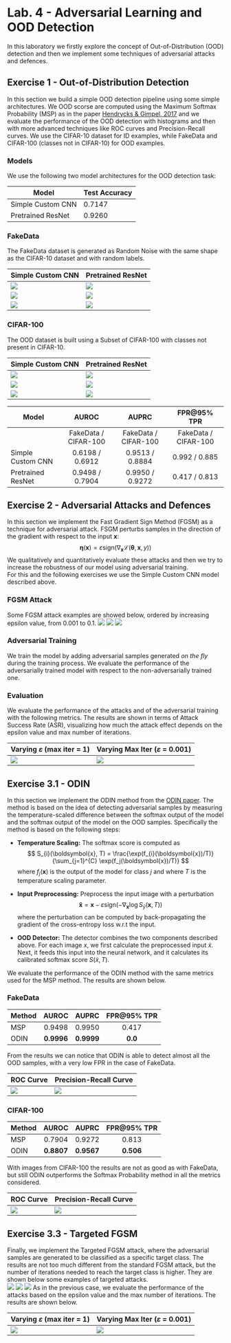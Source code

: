 # Lab. 4 - Adversarial Learning and OOD Detection
In this laboratory we firstly explore the concept of Out-of-Distribution (OOD) detection and then we implement some techniques of adversarial attacks and defences.

## Exercise 1 - Out-of-Distribution Detection
In this section we build a simple OOD detection pipeline using some simple architectures. We OOD scorse are computed using the Maximum Softmax Probability (MSP) as in the paper [Hendrycks & Gimpel, 2017](https://arxiv.org/abs/1610.02136) and we evaluate the performance of the OOD detection with histograms and then with more advanced techniques like ROC curves and Precision-Recall curves.
We use the CIFAR-10 dataset for ID examples, while FakeData and CIFAR-100 (classes not in CIFAR-10) for OOD examples.

### Models
We use the following two model architectures for the OOD detection task:

| Model | Test Accuracy |
|--------------------|---------------|
|Simple Custom CNN   | 0.7147 |
|Pretrained ResNet   | 0.9260 |

### FakeData
The FakeData dataset is generated as Random Noise with the same shape as the CIFAR-10 dataset and with random labels.

| Simple Custom CNN | Pretrained ResNet |
|--------------------|---------------|
|![](./images/hist_cnn_fake.png)|![](./images/hist_resnet_fake.png)|
|![](./images/roc_cnn_fake.png)|![](./images/roc_resnet_fake.png)|
|![](./images/prc_cnn_fake.png)|![](./images/prc_resnet_fake.png)|

### CIFAR-100
The OOD dataset is built using a Subset of CIFAR-100 with classes not present in CIFAR-10.

| Simple Custom CNN | Pretrained ResNet |
|--------------------|---------------|
|![](./images/hist_cnn_cifar100.png)|![](./images/hist_resnet_cifar100.png)|
|![](./images/roc_cnn_cifar100.png)|![](./images/roc_resnet_cifar100.png)|
|![](./images/prc_cnn_cifar100.png)|![](./images/prc_resnet_cifar100.png)|

| Model | AUROC | AUPRC | FPR@95% TPR |
|--------------------|:-----------------------:|:-----------------------:|:-----------------------:|
| | FakeData / CIFAR-100 | FakeData / CIFAR-100 | FakeData / CIFAR-100 |
|Simple Custom CNN   | 0.6198 / 0.6912 | 0.9513 / 0.8884 | 0.992 / 0.885 |
|Pretrained ResNet   | 0.9498 / 0.7904 | 0.9950 / 0.9272 | 0.417 / 0.813

## Exercise 2 - Adversarial Attacks and Defences
In this section we implement the Fast Gradient Sign Method (FGSM) as a technique for adversarial attack.
FSGM perturbs samples in the direction of the gradient with respect to the input $\mathbf{x}$:
$$
\boldsymbol{\eta}(\mathbf{x}) = \varepsilon \mathrm{sign}(\nabla_{\mathbf{x}} \mathcal{L}(\boldsymbol{\theta}, \mathbf{x}, y))
$$
We qualitatively and quantitatively evaluate these attacks and then we try to increase the robustness of our model using adversarial training.  
For this and the following exercises we use the Simple Custom CNN model described above.

### FGSM Attack
Some FGSM attack examples are showed below, ordered by increasing epsilon value, from 0.001 to 0.1.
![](./images/fgsm1.png)
![](./images/fgsm4.png)
![](./images/fgsm5.png)

### Adversarial Training
We train the model by adding adversarial samples generated *on the fly* during the training process. We evaluate the performance of the adversarially trained model with respect to the non-adversarially trained one.

### Evaluation
We evaluate the performance of the attacks and of the adversarial training with the following metrics. The results are shown in terms of Attack Success Rate (ASR), visualizing how much the attack effect depends on the epsilon value and max number of iterations.

| Varying $\varepsilon$ (max iter = 1) | Varying Max Iter ($\varepsilon$ = 0.001) |
|--------------------|---------------------|
|![](./images/adv_train_eps.png) | ![](./images/adv_train_iters.png)|

## Exercise 3.1 - ODIN
In this section we implement the ODIN method from the [ODIN paper](https://arxiv.org/abs/1706.02690). The method is based on the idea of detecting adversarial samples by measuring the temperature-scaled difference between the softmax output of the model and the softmax output of the model on the OOD samples.
Specifically the method is based on the following steps:
- **Temperature Scaling:** The softmax score is computed as
$$
S_{i}(\boldsymbol{x}, T) = \frac{\exp(f_{i}(\boldsymbol{x})/T)}{\sum_{j=1}^{C} \exp(f_j(\boldsymbol{x})/T)}
$$
where $f_j(\boldsymbol{x})$ is the output of the model for class $j$ and where $T$ is the temperature scaling parameter.
- **Input Preprocessing:** Preprocess the input image with a perturbation
$$
\boldsymbol{\tilde{x}} = \boldsymbol{x} - \varepsilon \mathrm{sign}(-\nabla_{\mathbf{x}} \log S_{\hat{y}}(\boldsymbol{x}, T))
$$
where the perturbation can be computed by back-propagating the gradient of the cross-entropy loss w.r.t the input.

- **OOD Detector:** The detector combines the two components described above. For each image $x$, we first calculate the preprocessed input $\tilde{x}$. Next, it feeds this input into the neural network, and it calculates its calibrated softmax score $S(\tilde{x}, T)$.  

We evaluate the performance of the ODIN method with the same metrics used for the MSP method. The results are shown below.

### FakeData

| Method | AUROC | AUPRC | FPR@95% TPR |
|--------|:--------:|:--------:|:--------:|
| MSP    | 0.9498 | 0.9950 | 0.417 |
| ODIN   | **0.9996** | **0.9999** | **0.0** |

From the results we can notice that ODIN is able to detect almost all the OOD samples, with a very low FPR in the case of FakeData.

| ROC Curve | Precision-Recall Curve |
|-----------|-------------------------|
|![](./images/roc_msp_odin_resnet_fake.png)|![](./images/prc_msp_odin_resnet_fake.png)|

### CIFAR-100

| Method | AUROC | AUPRC | FPR@95% TPR |
|--------|:--------:|:--------:|:--------:|
| MSP    | 0.7904 | 0.9272 | 0.813 |
| ODIN   | **0.8807** | **0.9567** | **0.506** |

With images from CIFAR-100 the results are not as good as with FakeData, but still ODIN outperforms the Softmax Probability method in all the metrics considered.

| ROC Curve | Precision-Recall Curve |
|-----------|-------------------------|
|![](./images/roc_msp_odin_resnet_cifar100.png)|![](./images/prc_msp_odin_resnet_cifar100.png)|

## Exercise 3.3 - Targeted FGSM
Finally, we implement the Targeted FGSM attack, where the adversarial samples are generated to be classified as a specific target class. The results are not too much different from the standard FGSM attack, but the number of iterations needed to reach the target class is higher. They are shown below some examples of targeted attacks.  
![](./images/fgsmt1.png)
![](./images/fgsmt2.png)
![](./images/fgsmt3.png)
As in the previous case, we evaluate the performance of the attacks based on the epsilon value and the max number of iterations. The results are shown below.

| Varying $\varepsilon$ (max iter = 1) | Varying Max Iter ($\varepsilon$ = 0.001) |
|--------------------|---------------------|
|![](./images/fgsmt_eps.png) | ![](./images/fgsmt_iters.png)|